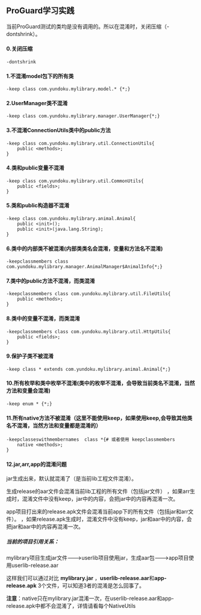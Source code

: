 ## ProGuard学习实践

当前ProGuard测试的类均是没有调用的。所以在混淆时，关闭压缩（-dontshrink）。

#### 0.关闭压缩
```
-dontshrink
```

#### 1.不混淆model包下的所有类
```
-keep class com.yundoku.mylibrary.model.* {*;}
```
#### 2.UserManager类不混淆
```
-keep class com.yundoku.mylibrary.manager.UserManager{*;}
```

#### 3.不混淆ConnectionUtils类中的public方法
```
-keep class com.yundoku.mylibrary.util.ConnectionUtils{
    public <methods>;
}
```

#### 4.类和public变量不混淆
```
-keep class com.yundoku.mylibrary.util.CommonUtils{
    public <fields>;
}
```

#### 5.类和public构造器不混淆
```
-keep class com.yundoku.mylibrary.animal.Animal{
    public <init>();
    public <init>(java.lang.String);
}
```


#### 6.类中的内部类不被混淆(内部类类名会混淆，变量和方法名不混淆)
```
-keepclassmembers class com.yundoku.mylibrary.manager.AnimalManager$AnimalInfo{*;}
```


#### 7.类中的public方法不混淆，而类混淆
```
-keepclassmembers class com.yundoku.mylibrary.util.FileUtils{
    public <methods>;
}
```


#### 8.类中的变量不混淆，而类混淆
```
-keepclassmembers class com.yundoku.mylibrary.util.HttpUtils{
    public <fields>;
}
```


#### 9.保护子类不被混淆
```
-keep class * extends com.yundoku.mylibrary.animal.Animal{*;}
```


#### 10.所有枚举和类中枚举不混淆(类中的枚举不混淆，会导致当前类名不混淆，当然方法和变量会混淆)
```
-keep enum * {*;}
```

#### 11.所有native方法不被混淆（这里不能使用keep，如果使用keep,会导致其他类名不混淆，当然方法和变量都是混淆的）
```
-keepclasseswithmembernames  class *{# 或者使用 keepclassmembers
    native <methods>;
}
```


#### 12.jar,arr,app的混淆问题

jar生成出来，默认就混淆了（是当前lib工程文件混淆）。

生成release的aar文件会混淆当前lib工程的所有文件（包括jar文件）
，如果arr生成时，混淆文件中没有keep，jar中的内容，会把jar中的内容再混淆一次。

app项目打出来的release.apk文件会混淆当前app下的所有文件（包括jar和arr文件）。
，如果release.apk生成时，混淆文件中没有keep，jar和aar中的内容，会把jar和aar中的内容再混淆一次。



##### **当前的项目引用关系：**
mylibrary项目生成jar文件--->userlib项目使用jar，生成aar包--->app项目使用userlib-release.aar
    
这样我们可以通过对比 
**mylibrary.jar** ，**userlib-release.aar**和**app-release.apk**
3个文件，可以知道3者的混淆是怎么回事了。

**注意**：native只在mylibrary.jar混淆一次，在userlib-release.aar和app-release.apk中都不会混淆了，详情请看每个NativeUtils